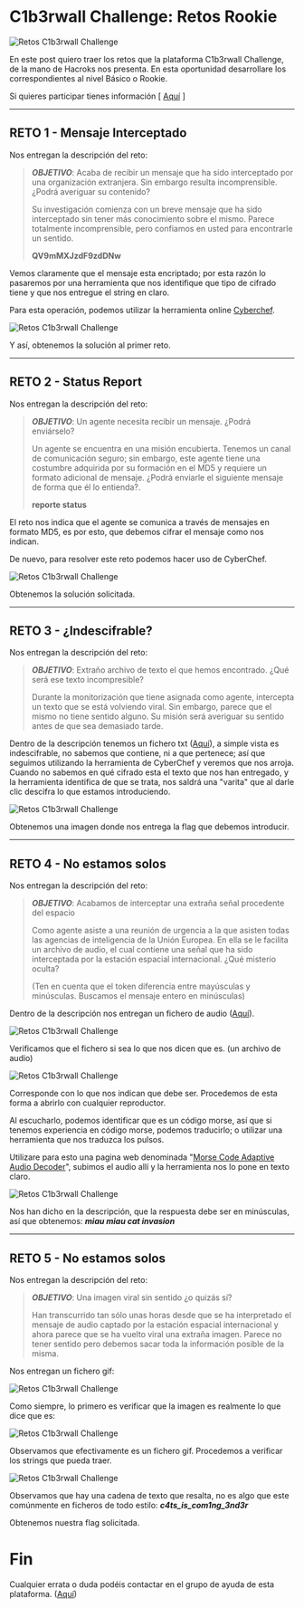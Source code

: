 # C1b3rwall Challenge: Retos Rookie

![Retos C1b3rwall Challenge](https://ch4m17ux.github.io/img/posts/c1berwall-challenge-rookie/rookie-1.png)

En este post quiero traer los retos que la plataforma C1b3rwall Challenge, de la mano de Hacroks nos presenta.  En esta oportunidad desarrollare los correspondientes al nivel Básico o Rookie.

Si quieres participar tienes información [ [Aquí](https://c1b3rwall.hackrocks.com/) ]

---

## **RETO 1 - Mensaje Interceptado**

Nos entregan la descripción del reto:

> ***OBJETIVO***:
> Acaba de recibir un mensaje que ha sido interceptado por una organización extranjera. Sin embargo resulta incomprensible. ¿Podrá averiguar su contenido?
> 
> Su investigación comienza con un breve mensaje que ha sido interceptado sin tener más conocimiento sobre el mismo. Parece totalmente incomprensible, pero confiamos en usted para encontrarle un sentido.
>
>**QV9mMXJzdF9zdDNw**

Vemos claramente que el mensaje esta encriptado; por esta razón lo pasaremos por una herramienta que nos identifique que tipo de cifrado tiene y que nos entregue el string en claro.

Para esta operación, podemos utilizar la herramienta online [Cyberchef](https://gchq.github.io/CyberChef).

![Retos C1b3rwall Challenge](https://ch4m17ux.github.io/img/posts/c1berwall-challenge-rookie/rookie-2.png)

Y así, obtenemos la solución al primer reto.

---
## **RETO 2 - Status Report**

Nos entregan la descripción del reto:

> ***OBJETIVO***:
> Un agente necesita recibir un mensaje. ¿Podrá enviárselo?
> 
> Un agente se encuentra en una misión encubierta. Tenemos un canal de comunicación seguro; sin embargo, este agente tiene una costumbre adquirida por su formación en el MD5 y requiere un formato adicional de mensaje. ¿Podrá enviarle el siguiente mensaje de forma que él lo entienda?.
>
>****reporte status****

El reto nos indica que el agente se comunica a través de mensajes en formato MD5, es por esto, que debemos cifrar el mensaje como nos indican.

De nuevo, para resolver este reto podemos hacer uso de CyberChef.

![Retos C1b3rwall Challenge](https://ch4m17ux.github.io/img/posts/c1berwall-challenge-rookie/rookie-3.png)

Obtenemos la solución solicitada.

---
## **RETO 3 - ¿Indescifrable?**

Nos entregan la descripción del reto:

> ***OBJETIVO***:
> Extraño archivo de texto el que hemos encontrado. ¿Qué será ese texto incompresible?
> 
> Durante la monitorización que tiene asignada como agente, intercepta un texto que se está volviendo viral. Sin embargo, parece que el mismo no tiene sentido alguno. Su misión será averiguar su sentido antes de que sea demasiado tarde.

Dentro de la descripción tenemos un fichero txt ([Aquí](https://ch4m17ux.github.io/img/posts/c1berwall-challenge-rookie/indescifrable.txt)), a simple vista es indescifrable, no sabemos que contiene, ni a que pertenece; así que seguimos utilizando la herramienta de CyberChef y veremos que nos arroja.  Cuando no sabemos en qué cifrado esta el texto que nos han entregado, y la herramienta identifica de que se trata, nos saldrá una "varita" que al darle clic descifra lo que estamos introduciendo.

![Retos C1b3rwall Challenge](https://ch4m17ux.github.io/img/posts/c1berwall-challenge-rookie/rookie-4.png)

Obtenemos una imagen donde nos entrega la flag que debemos introducir.

---
## **RETO 4 - No estamos solos**

Nos entregan la descripción del reto:

> ***OBJETIVO***:
> Acabamos de interceptar una extraña señal procedente del espacio
> 
> Como agente asiste a una reunión de urgencia a la que asisten todas las agencias de inteligencia de la Unión Europea. En ella se le facilita un archivo de audio, el cual contiene una señal que ha sido interceptada por la estación espacial internacional. ¿Qué misterio oculta?
>
>(Ten en cuenta que el token diferencia entre mayúsculas y minúsculas. Buscamos el mensaje entero en minúsculas)

Dentro de la descripción nos entregan un fichero de audio ([Aquí](https://ch4m17ux.github.io/img/posts/c1berwall-challenge-rookie/audio-cat.wav)).

![Retos C1b3rwall Challenge](https://ch4m17ux.github.io/img/posts/c1berwall-challenge-rookie/rookie-5.png)

Verificamos que el fichero si sea lo que nos dicen que es. (un archivo de audio)

![Retos C1b3rwall Challenge](https://ch4m17ux.github.io/img/posts/c1berwall-challenge-rookie/rookie-consola-1.png)

Corresponde con lo que nos indican que debe ser.  Procedemos de esta forma a abrirlo con cualquier reproductor.

Al escucharlo, podemos identificar que es un código morse, así que si tenemos experiencia en código morse, podemos traducirlo; o utilizar una herramienta que nos traduzca los pulsos.

Utilizare para esto una pagina web denominada "[Morse Code Adaptive Audio Decoder](https://morsecode.world/international/decoder/audio-decoder-adaptive.html)", subimos el audio allí y la herramienta nos lo pone en texto claro.

![Retos C1b3rwall Challenge](https://ch4m17ux.github.io/img/posts/c1berwall-challenge-rookie/rookie-6.png)

Nos han dicho en la descripción, que la respuesta debe ser en minúsculas, así que obtenemos: ***miau miau cat invasion***

---

## **RETO 5 - No estamos solos**

Nos entregan la descripción del reto:

> ***OBJETIVO***:
> Una imagen viral sin sentido ¿o quizás sí?
> 
> Han transcurrido tan sólo unas horas desde que se ha interpretado el mensaje de audio captado por la estación espacial internacional y ahora parece que se ha vuelto viral una extraña imagen. Parece no tener sentido pero debemos sacar toda la información posible de la misma.

Nos entregan un fichero gif:

![Retos C1b3rwall Challenge](https://ch4m17ux.github.io/img/posts/c1berwall-challenge-rookie/cat.gif)

Como siempre, lo primero es verificar que la imagen es realmente lo que dice que es:

![Retos C1b3rwall Challenge](https://ch4m17ux.github.io/img/posts/c1berwall-challenge-rookie/rookie-consola-2.png)

Observamos que efectivamente es un fichero gif.  Procedemos a verificar los strings que pueda traer.

![Retos C1b3rwall Challenge](https://ch4m17ux.github.io/img/posts/c1berwall-challenge-rookie/rookie-consola-3.png)

Observamos que hay una cadena de texto que resalta, no es algo que este comúnmente en ficheros de todo estilo: ***c4ts_is_com1ng_3nd3r***

Obtenemos nuestra flag solicitada.

# Fin
Cualquier errata o duda podéis contactar en el grupo de ayuda de esta plataforma. ([Aquí](https://t.me/C1b3rWallAcademy))
